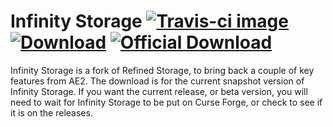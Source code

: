 # Infinity Storage [![Travis-ci image][ci-image]](https://travis-ci.org/LousyLynx/Infinity-Storage) [![Download][bintray-image]](https://bintray.com/lousylynx/dev/infinity-storage/_latestVersion) [![Official Download][curseforge-image]](https://minecraft.curseforge.com/projects/infinity-storage)

Infinity Storage is a fork of Refined Storage, to bring back a couple of key features from AE2. The download is for the current snapshot version of Infinity Storage. If you want the current release, or beta version, you will need to wait for Infinity Storage to be put on Curse Forge, or check to see if it is on the releases.

 [ci-image]: https://travis-ci.org/LousyLynx/Infinity-Storage.svg "Travis-ci image"
 [bintray-image]: https://api.bintray.com/packages/lousylynx/dev/infinity-storage/images/download.svg "Download"
 [curseforge-image]: http://cf.way2muchnoise.eu/250910.svg "Official Download"